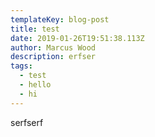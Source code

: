 ```yaml
---
templateKey: blog-post
title: test
date: 2019-01-26T19:51:38.113Z
author: Marcus Wood
description: erfser
tags:
  - test
  - hello
  - hi
---
```


serfserf
